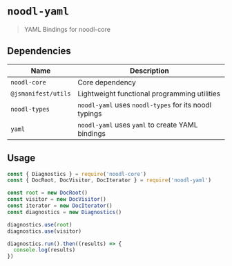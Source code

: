 # `noodl-yaml`

> YAML Bindings for noodl-core

## Dependencies

| Name                | Description                                           |
| ------------------- | ----------------------------------------------------- |
| `noodl-core`        | Core dependency                                       |
| `@jsmanifest/utils` | Lightweight functional programming utilities          |
| `noodl-types`       | `noodl-yaml` uses `noodl-types` for its noodl typings |
| `yaml`              | `noodl-yaml` uses `yaml` to create YAML bindings      |

## Usage

```js
const { Diagnostics } = require('noodl-core')
const { DocRoot, DocVisitor, DocIterator } = require('noodl-yaml')

const root = new DocRoot()
const visitor = new DocVisitor()
const iterator = new DocIterator()
const diagnostics = new Diagnostics()

diagnostics.use(root)
diagnostics.use(visitor)

diagnostics.run().then((results) => {
  console.log(results)
})
```
